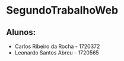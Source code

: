 # SegundoTrabalhoWeb

## Alunos:
  - Carlos Ribeiro da Rocha - 1720372
  - Leonardo Santos Abreu - 1720565
